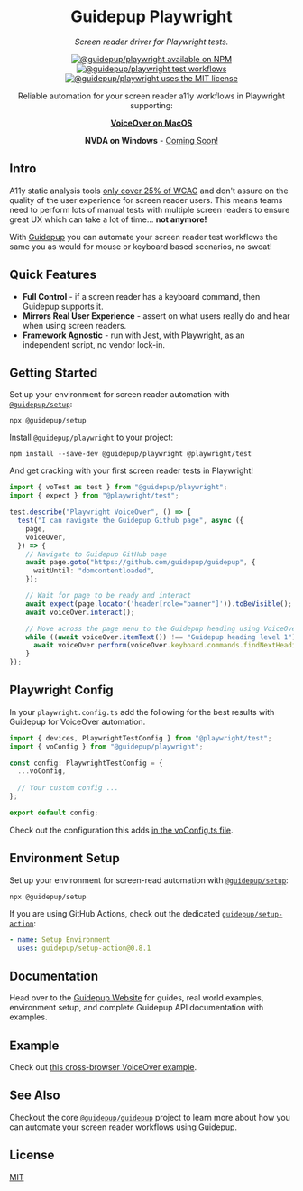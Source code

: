 <h1 align="center">Guidepup Playwright</h1>
<p align="center">
  <i>Screen reader driver for Playwright tests.</i>
</p>
<p align="center">
  <a href="https://www.npmjs.com/package/@guidepup/playwright"><img alt="@guidepup/playwright available on NPM" src="https://img.shields.io/npm/v/@guidepup/playwright" /></a>
  <a href="https://github.com/guidepup/guidepup-playwright/actions/workflows/test.yml"><img alt="@guidepup/playwright test workflows" src="https://github.com/guidepup/guidepup-playwright/workflows/Test/badge.svg" /></a>
  <a href="https://github.com/guidepup/guidepup-playwright/blob/main/LICENSE"><img alt="@guidepup/playwright uses the MIT license" src="https://img.shields.io/github/license/guidepup/guidepup-playwright" /></a>
</p>
<p align="center">
  Reliable automation for your screen reader a11y workflows in Playwright supporting:
</p>
<p align="center">
  <a href="https://www.guidepup.dev/docs/api/class-voiceover"><b>VoiceOver on MacOS</b></a>
</p>
<p align="center">
  <b>NVDA on Windows</b> - <a href="https://github.com/guidepup/guidepup/pull/33">Coming Soon!</a>
</p>

## Intro

A11y static analysis tools [only cover 25% of WCAG](https://karlgroves.com/web-accessibility-testing-what-can-be-tested-and-how/) and don't assure on the quality of the user experience for screen reader users. This means teams need to perform lots of manual tests with multiple screen readers to ensure great UX which can take a lot of time... **not anymore!**

With [Guidepup](https://www.guidepup.dev/) you can automate your screen reader test workflows the same you as would for mouse or keyboard based scenarios, no sweat!

## Quick Features

- **Full Control** - if a screen reader has a keyboard command, then Guidepup supports it.
- **Mirrors Real User Experience** - assert on what users really do and hear when using screen readers.
- **Framework Agnostic** - run with Jest, with Playwright, as an independent script, no vendor lock-in.

## Getting Started

Set up your environment for screen reader automation with [`@guidepup/setup`](https://github.com/guidepup/setup):

```console
npx @guidepup/setup
```

Install `@guidepup/playwright` to your project:

```console
npm install --save-dev @guidepup/playwright @playwright/test
```

And get cracking with your first screen reader tests in Playwright!

```ts
import { voTest as test } from "@guidepup/playwright";
import { expect } from "@playwright/test";

test.describe("Playwright VoiceOver", () => {
  test("I can navigate the Guidepup Github page", async ({
    page,
    voiceOver,
  }) => {
    // Navigate to Guidepup GitHub page
    await page.goto("https://github.com/guidepup/guidepup", {
      waitUntil: "domcontentloaded",
    });

    // Wait for page to be ready and interact
    await expect(page.locator('header[role="banner"]')).toBeVisible();
    await voiceOver.interact();

    // Move across the page menu to the Guidepup heading using VoiceOver
    while ((await voiceOver.itemText()) !== "Guidepup heading level 1") {
      await voiceOver.perform(voiceOver.keyboard.commands.findNextHeading);
    }
});
```

## Playwright Config

In your `playwright.config.ts` add the following for the best results with
Guidepup for VoiceOver automation.

```ts
import { devices, PlaywrightTestConfig } from "@playwright/test";
import { voConfig } from "@guidepup/playwright";

const config: PlaywrightTestConfig = {
  ...voConfig,
  
  // Your custom config ...
};

export default config;
```

Check out the configuration this adds [in the voConfig.ts file](./src/voConfig.ts).

## Environment Setup

Set up your environment for screen-read automation with [`@guidepup/setup`](https://github.com/guidepup/setup):

```console
npx @guidepup/setup
```

If you are using GitHub Actions, check out the dedicated [`guidepup/setup-action`](https://github.com/marketplace/actions/guidepup-setup):

```yaml
- name: Setup Environment
  uses: guidepup/setup-action@0.8.1
```

## Documentation

Head over to the [Guidepup Website](https://www.guidepup.dev/) for guides, real world examples, environment setup, and complete Guidepup API documentation with examples.

## Example

Check out [this cross-browser VoiceOver example](./example/).

## See Also

Checkout the core [`@guidepup/guidepup`](https://github.com/guidepup/guidepup)
project to learn more about how you can automate your screen reader workflows
using Guidepup.

## License

[MIT](https://github.com/guidepup/guidepup/blob/main/LICENSE)
